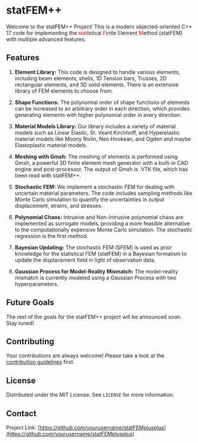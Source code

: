 # statFEM++

Welcome to the statFEM++ Project! This is a modern objected-oriented C++ 17 code for implementing the <span style="color:red">stat</span>istical <span style="color:red">F</span>inite <span style="color:red">E</span>lement <span style="color:red">M</span>ethod (statFEM) with multiple advanced features.

## Features

1. **Element Library:** This code is designed to handle various elements, including beam elements, shells, 1D Tension bars, Trusses, 2D rectangular elements, and 3D solid elements. There is an extensive library of FEM elements to choose from.

2. **Shape Functions:** The polynomial order of shape functions of elements can be increased to an arbitrary order in each direction, which provides generating elements with higher polynomial order in every direction.

3. **Material Models Library:** Our library includes a variety of material models such as Linear Elastic, St. Veant Kirchhoff, and Hyperelastic material models like Moony Rivlin, Neo Hookean, and Ogden and maybe Elastoplastic material models.

4. **Meshing with Gmsh:** The meshing of elements is performed using Gmsh, a powerful 3D finite element mesh generator with a built-in CAD engine and post-processor. The output of Gmsh is .VTK file, which has been read with statFEM++.

5. **Stochastic FEM:** We implement a stochastic FEM for dealing with uncertain material parameters. The code includes sampling methods like Monte Carlo simulation to quantify the uncertainties in output displacement, strains, and stresses.

6. **Polynomial Chaos:** Intrusive and Non-Intrusive polynomial chaos are implemented as surrogate models, providing a more feasible alternative to the computationally expensive Monte Carlo simulation. The stochastic regression is the first method.

7. **Bayesian Updating:** The stochastic FEM (SFEM) is used as prior knowledge for the statistical FEM (statFEM) in a Bayesian formalism to update the displacement field in light of observation data.

8. **Gaussian Process for Model-Reality Mismatch:** The model-reality mismatch is currently modeled using a Gaussian Process with two hyperparameters.

## Future Goals

The rest of the goals for the statFEM++ project will be announced soon. Stay tuned!

## Contributing

Your contributions are always welcome! Please take a look at the [contribution guidelines](CONTRIBUTING.md) first.

## License

Distributed under the MIT License. See `LICENSE` for more information.

## Contact

<!--[Your Name] - [Your Email] - [Your LinkedIn/Twitter/GitHub]-->

Project Link: [https://github.com/yourusername/statFEMplusplus](https://github.com/yourusername/statFEMplusplus)
